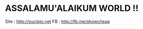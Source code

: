 ASSALAMU'ALAIKUM WORLD !!
=========================


Site : http://sucipto.net
FB : http://fb.me/showcheap
